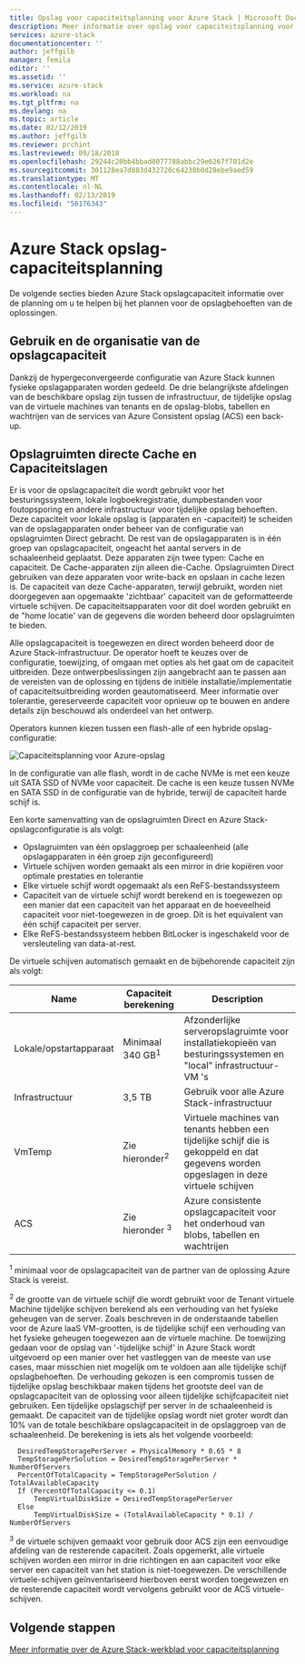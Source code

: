 ```yaml
---
title: Opslag voor capaciteitsplanning voor Azure Stack | Microsoft Docs
description: Meer informatie over opslag voor capaciteitsplanning voor Azure Stack-implementaties.
services: azure-stack
documentationcenter: ''
author: jeffgilb
manager: femila
editor: ''
ms.assetid: ''
ms.service: azure-stack
ms.workload: na
ms.tgt_pltfrm: na
ms.devlang: na
ms.topic: article
ms.date: 02/12/2019
ms.author: jeffgilb
ms.reviewer: prchint
ms.lastreviewed: 09/18/2018
ms.openlocfilehash: 29244c20bb4bbad8077788abbc29e6267f701d2e
ms.sourcegitcommit: 301128ea7d883d432720c64238b0d28ebe9aed59
ms.translationtype: MT
ms.contentlocale: nl-NL
ms.lasthandoff: 02/13/2019
ms.locfileid: "56176343"
---
```

# <a name="azure-stack-storage-capacity-planning"></a>Azure Stack opslag-capaciteitsplanning
De volgende secties bieden Azure Stack opslagcapaciteit informatie over de planning om u te helpen bij het plannen voor de opslagbehoeften van de oplossingen.

## <a name="uses-and-organization-of-storage-capacity"></a>Gebruik en de organisatie van de opslagcapaciteit
Dankzij de hypergeconvergeerde configuratie van Azure Stack kunnen fysieke opslagapparaten worden gedeeld. De drie belangrijkste afdelingen van de beschikbare opslag zijn tussen de infrastructuur, de tijdelijke opslag van de virtuele machines van tenants en de opslag-blobs, tabellen en wachtrijen van de services van Azure Consistent opslag (ACS) een back-up.

## <a name="spaces-direct-cache-and-capacity-tiers"></a>Opslagruimten directe Cache en Capaciteitslagen
Er is voor de opslagcapaciteit die wordt gebruikt voor het besturingssysteem, lokale logboekregistratie, dumpbestanden voor foutopsporing en andere infrastructuur voor tijdelijke opslag behoeften. Deze capaciteit voor lokale opslag is (apparaten en -capaciteit) te scheiden van de opslagapparaten onder beheer van de configuratie van opslagruimten Direct gebracht. De rest van de opslagapparaten is in één groep van opslagcapaciteit, ongeacht het aantal servers in de schaaleenheid geplaatst. Deze apparaten zijn twee typen: Cache en capaciteit.  De Cache-apparaten zijn alleen die-Cache. Opslagruimten Direct gebruiken van deze apparaten voor write-back en opslaan in cache lezen is. De capaciteit van deze Cache-apparaten, terwijl gebruikt, worden niet doorgegeven aan opgemaakte 'zichtbaar' capaciteit van de geformatteerde virtuele schijven. De capaciteitsapparaten voor dit doel worden gebruikt en de "home locatie' van de gegevens die worden beheerd door opslagruimten te bieden.

Alle opslagcapaciteit is toegewezen en direct worden beheerd door de Azure Stack-infrastructuur. De operator hoeft te keuzes over de configuratie, toewijzing, of omgaan met opties als het gaat om de capaciteit uitbreiden. Deze ontwerpbeslissingen zijn aangebracht aan te passen aan de vereisten van de oplossing en tijdens de initiële installatie/implementatie of capaciteitsuitbreiding worden geautomatiseerd. Meer informatie over tolerantie, gereserveerde capaciteit voor opnieuw op te bouwen en andere details zijn beschouwd als onderdeel van het ontwerp. 

Operators kunnen kiezen tussen een flash-alle of een hybride opslag-configuratie:

![Capaciteitsplanning voor Azure-opslag](media/azure-stack-capacity-planning/storage.png)

In de configuratie van alle flash, wordt in de cache NVMe is met een keuze uit SATA SSD of NVMe voor capaciteit. De cache is een keuze tussen NVMe en SATA SSD in de configuratie van de hybride, terwijl de capaciteit harde schijf is.

Een korte samenvatting van de opslagruimten Direct en Azure Stack-opslagconfiguratie is als volgt:
- Opslagruimten van één opslaggroep per schaaleenheid (alle opslagapparaten in één groep zijn geconfigureerd)
- Virtuele schijven worden gemaakt als een mirror in drie kopiëren voor optimale prestaties en tolerantie
- Elke virtuele schijf wordt opgemaakt als een ReFS-bestandssysteem
- Capaciteit van de virtuele schijf wordt berekend en is toegewezen op een manier dat een capaciteit van het apparaat en de hoeveelheid capaciteit voor niet-toegewezen in de groep. Dit is het equivalent van één schijf capaciteit per server.
- Elke ReFS-bestandssysteem hebben BitLocker is ingeschakeld voor de versleuteling van data-at-rest. 

De virtuele schijven automatisch gemaakt en de bijbehorende capaciteit zijn als volgt:

|Name|Capaciteit berekening|Description|
|-----|-----|-----|
|Lokale/opstartapparaat|Minimaal 340 GB<sup>1</sup>|Afzonderlijke serveropslagruimte voor installatiekopieën van besturingssystemen en "local" infrastructuur-VM 's|
|Infrastructuur|3,5 TB|Gebruik voor alle Azure Stack-infrastructuur|
|VmTemp|Zie hieronder<sup>2</sup>|Virtuele machines van tenants hebben een tijdelijke schijf die is gekoppeld en dat gegevens worden opgeslagen in deze virtuele schijven|
|ACS|Zie hieronder <sup>3</sup>|Azure consistente opslagcapaciteit voor het onderhoud van blobs, tabellen en wachtrijen|

<sup>1</sup> minimaal voor de opslagcapaciteit van de partner van de oplossing Azure Stack is vereist.

<sup>2</sup> de grootte van de virtuele schijf die wordt gebruikt voor de Tenant virtuele Machine tijdelijke schijven berekend als een verhouding van het fysieke geheugen van de server. Zoals beschreven in de onderstaande tabellen voor de Azure IaaS VM-grootten, is de tijdelijke schijf een verhouding van het fysieke geheugen toegewezen aan de virtuele machine. De toewijzing gedaan voor de opslag van '-tijdelijke schijf' in Azure Stack wordt uitgevoerd op een manier over het vastleggen van de meeste van use cases, maar misschien niet mogelijk om te voldoen aan alle tijdelijke schijf opslagbehoeften. De verhouding gekozen is een compromis tussen de tijdelijke opslag beschikbaar maken tijdens het grootste deel van de opslagcapaciteit van de oplossing voor alleen tijdelijke schijfcapaciteit niet gebruiken. Een tijdelijke opslagschijf per server in de schaaleenheid is gemaakt. De capaciteit van de tijdelijke opslag wordt niet groter wordt dan 10% van de totale beschikbare opslagcapaciteit in de opslaggroep van de schaaleenheid. De berekening is iets als het volgende voorbeeld:

```
  DesiredTempStoragePerServer = PhysicalMemory * 0.65 * 8
  TempStoragePerSolution = DesiredTempStoragePerServer * NumberOfServers
  PercentOfTotalCapacity = TempStoragePerSolution / TotalAvailableCapacity
  If (PercentOfTotalCapacity <= 0.1)
      TempVirtualDiskSize = DesiredTempStoragePerServer
  Else
      TempVirtualDiskSize = (TotalAvailableCapacity * 0.1) / NumberOfServers
```

<sup>3</sup> de virtuele schijven gemaakt voor gebruik door ACS zijn een eenvoudige afdeling van de resterende capaciteit. Zoals opgemerkt, alle virtuele schijven worden een mirror in drie richtingen en aan capaciteit voor elke server een capaciteit van het station is niet-toegewezen. De verschillende virtuele-schijven geïnventariseerd hierboven eerst worden toegewezen en de resterende capaciteit wordt vervolgens gebruikt voor de ACS virtuele-schijven.

## <a name="next-steps"></a>Volgende stappen
[Meer informatie over de Azure Stack-werkblad voor capaciteitsplanning](capacity-planning-spreadsheet.md)
